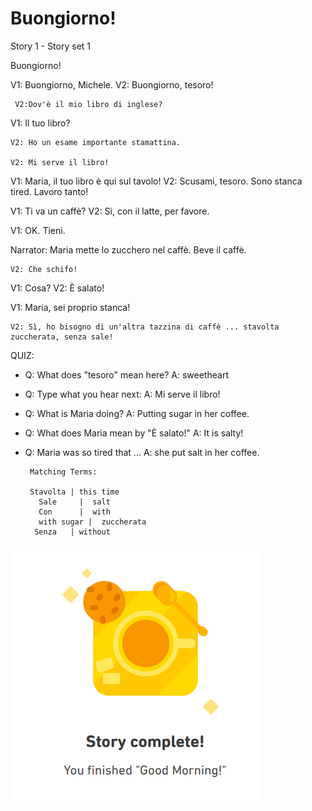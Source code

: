 # Buongiorno!
Story 1 - Story set 1 

Buongiorno!

V1: Buongiorno, Michele.
      V2: Buongiorno, tesoro!
    
    
     V2:Dov'è il mio libro di inglese?
V1: Il tuo libro?

    V2: Ho un esame importante stamattina.
    
    V2: Mi serve il libro!
    
    
V1: Maria, il tuo libro è qui sul tavolo!
    V2: Scusami, tesoro. Sono stanca tired. Lavoro tanto!
    
V1: Ti va un caffè?
    V2: Sì, con il latte, per favore.
    
V1: OK. Tieni.

Narrator: Maria mette lo zucchero nel caffè.
          Beve il caffè.
          
    V2: Che schifo!          

V1: Cosa? 
    V2: È salato!
    
V1: Maria, sei proprio stanca!

    V2: Sì, ho bisogno di un'altra tazzina di caffè ... stavolta zuccherata, senza sale!


QUIZ:
*  Q: What does "tesoro" mean here? 
    A:  sweetheart 
    
*  Q:  Type what you hear next:
    A: Mi serve il libro!
    
* Q: What is Maria doing? 
    A: Putting sugar in her coffee. 
    
* Q: What does Maria mean by "È salato!"
    A: It is salty! 
    
*  Q: Maria was so tired that ...
    A: she put salt in her coffee. 
    
        Matching Terms: 
      
        Stavolta | this time 
          Sale     |  salt
          Con      |  with 
          with sugar |  zuccherata 
         Senza   | without 
    
    
![Good-Morning](https://github.com/EO4wellness/T-I-L/blob/main/polyglot/italiano/castle-1/images/2021-01-04-Stories-Buongiorno.png)

